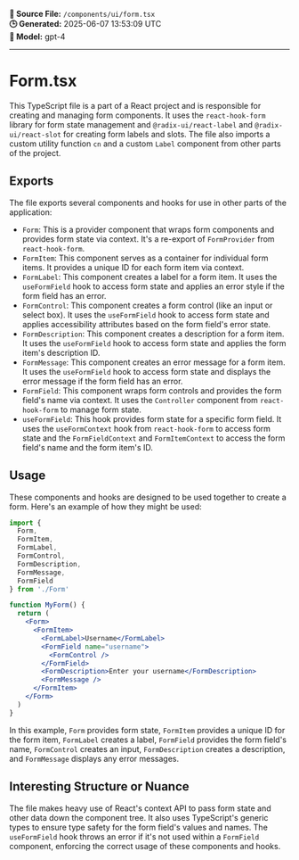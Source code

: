**📄 Source File:** `/components/ui/form.tsx`  
**🕒 Generated:** 2025-06-07 13:53:09 UTC  
**🤖 Model:** gpt-4

---

# Form.tsx

This TypeScript file is a part of a React project and is responsible for creating and managing form components. It uses the `react-hook-form` library for form state management and `@radix-ui/react-label` and `@radix-ui/react-slot` for creating form labels and slots. The file also imports a custom utility function `cn` and a custom `Label` component from other parts of the project.

## Exports

The file exports several components and hooks for use in other parts of the application:

- `Form`: This is a provider component that wraps form components and provides form state via context. It's a re-export of `FormProvider` from `react-hook-form`.
- `FormItem`: This component serves as a container for individual form items. It provides a unique ID for each form item via context.
- `FormLabel`: This component creates a label for a form item. It uses the `useFormField` hook to access form state and applies an error style if the form field has an error.
- `FormControl`: This component creates a form control (like an input or select box). It uses the `useFormField` hook to access form state and applies accessibility attributes based on the form field's error state.
- `FormDescription`: This component creates a description for a form item. It uses the `useFormField` hook to access form state and applies the form item's description ID.
- `FormMessage`: This component creates an error message for a form item. It uses the `useFormField` hook to access form state and displays the error message if the form field has an error.
- `FormField`: This component wraps form controls and provides the form field's name via context. It uses the `Controller` component from `react-hook-form` to manage form state.
- `useFormField`: This hook provides form state for a specific form field. It uses the `useFormContext` hook from `react-hook-form` to access form state and the `FormFieldContext` and `FormItemContext` to access the form field's name and the form item's ID.

## Usage

These components and hooks are designed to be used together to create a form. Here's an example of how they might be used:

```jsx
import {
  Form,
  FormItem,
  FormLabel,
  FormControl,
  FormDescription,
  FormMessage,
  FormField
} from './Form'

function MyForm() {
  return (
    <Form>
      <FormItem>
        <FormLabel>Username</FormLabel>
        <FormField name="username">
          <FormControl />
        </FormField>
        <FormDescription>Enter your username</FormDescription>
        <FormMessage />
      </FormItem>
    </Form>
  )
}
```

In this example, `Form` provides form state, `FormItem` provides a unique ID for the form item, `FormLabel` creates a label, `FormField` provides the form field's name, `FormControl` creates an input, `FormDescription` creates a description, and `FormMessage` displays any error messages.

## Interesting Structure or Nuance

The file makes heavy use of React's context API to pass form state and other data down the component tree. It also uses TypeScript's generic types to ensure type safety for the form field's values and names. The `useFormField` hook throws an error if it's not used within a `FormField` component, enforcing the correct usage of these components and hooks.